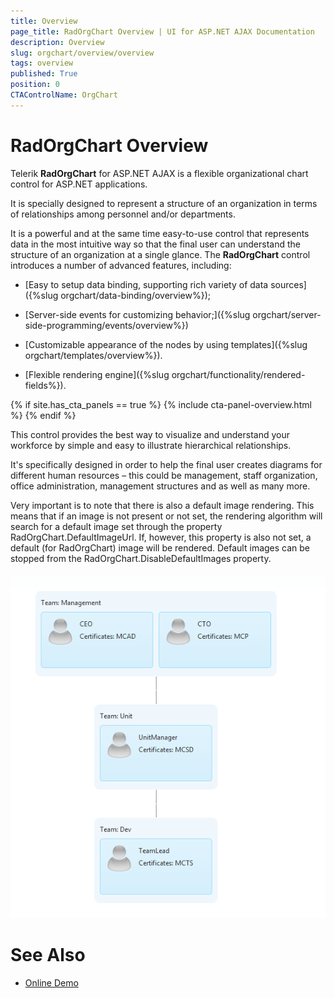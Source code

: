 ```yaml
---
title: Overview
page_title: RadOrgChart Overview | UI for ASP.NET AJAX Documentation
description: Overview
slug: orgchart/overview/overview
tags: overview
published: True
position: 0
CTAControlName: OrgChart
---
```


# RadOrgChart Overview



Telerik **RadOrgChart** for ASP.NET AJAX is a flexible organizational chart control for ASP.NET applications.

It is specially designed to represent a structure of an organization in terms of relationships among personnel and/or departments.

It is a powerful and at the same time easy-to-use control that represents data in the most intuitive way so that the final user can understand the structure of an organization at a single glance. The **RadOrgChart** control introduces a number of advanced features, including:

* [Easy to setup data binding, supporting rich variety of data sources]({%slug orgchart/data-binding/overview%});

* [Server-side events for customizing behavior;]({%slug orgchart/server-side-programming/events/overview%})

* [Customizable appearance of the nodes by using templates]({%slug orgchart/templates/overview%}).

* [Flexible rendering engine]({%slug orgchart/functionality/rendered-fields%}).

{% if site.has_cta_panels == true %}
{% include cta-panel-overview.html %}
{% endif %}

This control provides the best way to visualize and understand your workforce by simple and easy to illustrate hierarchical relationships.

It's specifically designed in order to help the final user creates diagrams for different human resources – this could be management, staff organization, office administration, management structures and as well as many more.

Very important is to note that there is also a default image rendering. This means that if an image is not present or not set, the rendering algorithm will search for a default image set through the property RadOrgChart.DefaultImageUrl. If, however, this property is also not set, a default (for RadOrgChart) image will be rendered. Default images can be stopped from the RadOrgChart.DisableDefaultImages property.

![Overview](images/radorgchart-overview.png)

# See Also

 * [Online Demo](https://demos.telerik.com/aspnet-ajax/orgchart/examples/overview/defaultcs.aspx)
